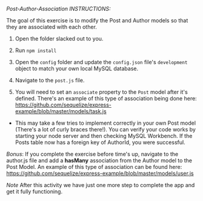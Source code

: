 *Post-Author-Association INSTRUCTIONS:*

 The goal of this exercise is to modify the Post and Author models so that they are associated with each other.

 1) Open the folder slacked out to you.

 2) Run `npm install`

 3) Open the `config` folder and update the `config.json` file's `development` object to match your own local MySQL database.

 4) Navigate to the `post.js` file.

 5) You will need to set an `associate` property to the `Post` model after it's defined. There's an example of this type of association being done here:
 https://github.com/sequelize/express-example/blob/master/models/task.js

 * This may take a few tries to implement correctly in your own Post model (There's a lot of curly braces there!). You can verify your code works by starting your node server and then checking MySQL Workbench. If the Posts table now has a foreign key of AuthorId, you were successful.

 *Bonus*: If you complete the exercise before time's up, navigate to the author.js file and add a **hasMany** association from the Author model to the Post Model. An example of this type of association can be found here:
 https://github.com/sequelize/express-example/blob/master/models/user.js

 *Note* After this activity we have just one more step to complete the app and get it fully functioning.